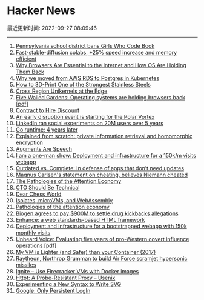 # Hacker News

最近更新时间: 2022-09-27 08:09:46

--- 
1. [Pennsylvania school district bans Girls Who Code Book](https://www.theguardian.com/us-news/2022/sep/26/pennsylvania-book-ban-girls-who-code) 
2. [Fast-stable-diffusion colabs, +25% speed increase and memory efficient](https://github.com/TheLastBen/fast-stable-diffusion) 
3. [Why Browsers Are Essential to the Internet and How OS Are Holding Them Back](https://research.mozilla.org/browser-competition/) 
4. [Why we moved from AWS RDS to Postgres in Kubernetes](https://nhost.io/blog/individual-postgres-instances) 
5. [How to 3D-Print One of the Strongest Stainless Steels](https://www.nist.gov/news-events/news/2022/09/researchers-uncover-how-3d-print-one-strongest-stainless-steels) 
6. [Cross Region Unikernels at the Edge](https://nanovms.com/dev/tutorials/cross-region-unikernels-edge) 
7. [Five Walled Gardens: Operating systems are holding browsers back [pdf]](https://research.mozilla.org/files/2022/09/Mozilla_Five-Walled-Gardens.pdf) 
8. [Contract to Hire Discount](https://blog.andrewmcwatters.org/index.php/2022/09/26/contract-to-hire-discount/) 
9. [An early disruption event is starting for the Polar Vortex](https://www.severe-weather.eu/global-weather/polar-vortex-early-disruptive-event-winter-influence-united-states-europe-fa/) 
10. [LinkedIn ran social experiments on 20M users over 5 years](https://www.nytimes.com/2022/09/24/business/linkedin-social-experiments.html) 
11. [Go runtime: 4 years later](https://go.dev/blog/go119runtime) 
12. [Explained from scratch: private information retrieval and homomorphic encryption](https://blintzbase.com/posts/pir-and-fhe-from-scratch/) 
13. [Augments Are Speech](https://noahnorman.substack.com/p/augments-are-speech) 
14. [I am a one-man show: Deployment and infrastructure for a 150k/m visits webapp](https://casparwre.de/blog/webapp-python-deployment/) 
15. [Outdated vs. Complete: In defense of apps that don’t need updates](https://vivqu.com/blog/2022/09/25/outdated-apps/) 
16. [Magnus Carlsen's statement on cheating, believes Niemann cheated](https://twitter.com/MagnusCarlsen/status/1574482694406565888) 
17. [The Pathologies of the Attention Economy](https://theconvivialsociety.substack.com/p/the-pathologies-of-the-attention) 
18. [CTO Should Be Technical](https://blog.southparkcommons.com/your-cto-should-actually-be-technical/) 
19. [Dear Chess World](https://twitter.com/MagnusCarlsen/status/1574482694406565888/photo/1) 
20. [Isolates, microVMs, and WebAssembly](https://notes.crmarsh.com/isolates-microvms-and-webassembly) 
21. [Pathologies of the attention economy](https://theconvivialsociety.substack.com/p/the-pathologies-of-the-attention) 
22. [Biogen agrees to pay $900M to settle drug kickbacks allegations](https://www.justice.gov/usao-ma/pr/biogen-inc-agrees-pay-900-million-settle-false-claims-act-allegations-related-improper) 
23. [Enhance: a web standards-based HTML framework](https://enhance.dev/docs/) 
24. [Deployment and infrastructure for a bootstrapped webapp with 150k monthly visits](https://casparwre.de/blog/webapp-python-deployment/) 
25. [Unheard Voice: Evaluating five years of pro-Western covert influence operations [pdf]](https://stacks.stanford.edu/file/druid:nj914nx9540/unheard-voice-tt.pdf) 
26. [My VM is Lighter (and Safer) than your Container (2017)](https://dl.acm.org/doi/pdf/10.1145/3132747.3132763) 
27. [Raytheon, Northrop Grumman to build Air Force scramjet hypersonic missiles](https://www.militaryaerospace.com/sensors/article/14283258/hypersonic-scramjet-cruise-missiles) 
28. [Ignite – Use Firecracker VMs with Docker images](https://github.com/weaveworks/ignite) 
29. [Httpt: A Probe-Resistant Proxy – Usenix](https://www.usenix.org/conference/foci20/presentation/frolov) 
30. [Experimenting a New Syntax to Write SVG](https://yuanchuan.dev/experimenting-a-new-syntax-to-write-svg) 
31. [Google: Only Persistent LogIn](http://avodonosov.blogspot.com/2022/09/google-login-dialog-does-not-have.html) 
